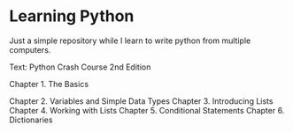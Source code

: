 # Learning Python
Just a simple repository while I learn to write python from multiple computers.

Text: Python Crash Course 2nd Edition

Chapter 1. The Basics

Chapter 2. Variables and Simple Data Types
Chapter 3. Introducing Lists
Chapter 4. Working with Lists
Chapter 5. Conditional Statements
Chapter 6. Dictionaries
